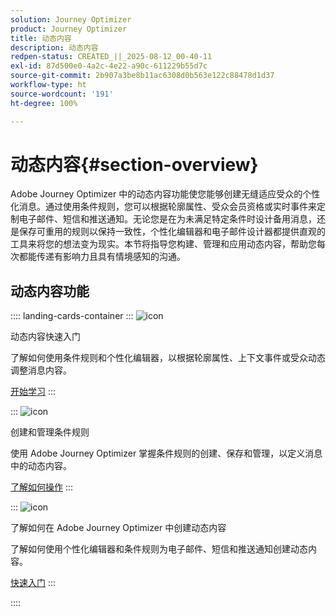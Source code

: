 ```yaml
---
solution: Journey Optimizer
product: Journey Optimizer
title: 动态内容
description: 动态内容
redpen-status: CREATED_||_2025-08-12_00-40-11
exl-id: 87d500e0-4a2c-4e22-a90c-611229b55d7c
source-git-commit: 2b907a3be8b11ac6308d0b563e122c88478d1d37
workflow-type: ht
source-wordcount: '191'
ht-degree: 100%

---
```


# 动态内容{#section-overview}

Adobe Journey Optimizer 中的动态内容功能使您能够创建无缝适应受众的个性化消息。通过使用条件规则，您可以根据轮廓属性、受众会员资格或实时事件来定制电子邮件、短信和推送通知。无论您是在为未满足特定条件时设计备用消息，还是保存可重用的规则以保持一致性，个性化编辑器和电子邮件设计器都提供直观的工具来将您的想法变为现实。本节将指导您构建、管理和应用动态内容，帮助您每次都能传递有影响力且具有情境感知的沟通。

## 动态内容功能

:::: landing-cards-container
:::
![icon](https://cdn.experienceleague.adobe.com/icons/circle-play.svg)

动态内容快速入门

了解如何使用条件规则和个性化编辑器，以根据轮廓属性、上下文事件或受众动态调整消息内容。

[开始学习](../using/personalization/get-started-dynamic-content.md)
:::

:::
![icon](https://cdn.experienceleague.adobe.com/icons/list-check.svg)

创建和管理条件规则

使用 Adobe Journey Optimizer 掌握条件规则的创建、保存和管理，以定义消息中的动态内容。

[了解如何操作](../using/personalization/create-conditions.md)
:::

:::
![icon](https://cdn.experienceleague.adobe.com/icons/bullseye.svg)

了解如何在 Adobe Journey Optimizer 中创建动态内容

了解如何使用个性化编辑器和条件规则为电子邮件、短信和推送通知创建动态内容。

[快速入门](../using/personalization/dynamic-content.md)
:::

::::
